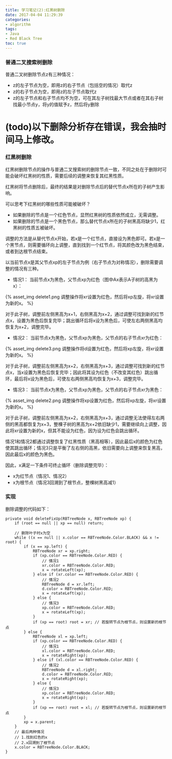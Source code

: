 ```yaml
---
title: 学习笔记(2):红黑树删除
date: 2017-04-04 11:29:39
categories: 
- algorithm
tags: 
- Java
- Red Black Tree
toc: true 
---
```


### 普通二叉搜索树删除
普通二叉树删除节点z有三种情况：

* z的左子节点为空，即用z的右子节点（包括空的情况）取代z
* z的右子节点为空，即用z的左子节点取代z
* z的左子节点和右子节点均不为空，可在其左子树找最大节点或者在其右子树找最小节点y，将y的值赋予z，然后将y删除

# (todo)以下删除分析存在错误，我会抽时间马上修改。

### 红黑树删除
红黑树删除节点的操作与普通二叉搜索树的删除节点一致，不同之处在于删除时可能会破坏红黑树的性质，需要后续的调整来恢复其红黑性质。

红黑树将节点删除后，最终的结果是对删除节点后的替代节点x所在的子树产生影响。

可以思考下红黑树的哪些性质可能被破坏？

* 如果删除的节点是一个红色节点，显然红黑树的性质依然成立，无需调整。
* 如果删除的节点是一个黑色节点，那么替代节点x所在的子树黑高将缺少1，红黑树的性质五被破坏。

调整的方法是从替代节点x开始，若x是一个红节点，直接设为黑色即可。若x是一个黑节点，则需要循环向上调整，直到找到一个红节点，将其颜色改为黑色结束，或者到达根节点结束。

以当前节点x是其父节点xp的左子节点为例（右子节点为对称情况），删除需要调整的情况有三种。

* 情况1： 当前节点x为黑色，父节点xp为红色（图中Ax表示A子树的高黑为x）：

{% asset_img delete1.png 调整操作将xr设置为红色，然后将xp左旋，将xr设置为新的x。 %}

对于此子树，调整前左侧黑高为x+1，右侧黑高为x+2，通过调整可找到新的红节点x，设置为黑色后恢复完毕；跳出循环后将x设为黑色后，可使左右两侧黑高均恢复为x+2，调整完毕。

* 情况2： 当前节点x为黑色，父节点xp为黑色，父节点的右子节点xr为红色：

{% asset_img delete3.png 调整操作将d设置为红色，然后将xp左旋，将xr设置为新的x。 %}

对于此子树，调整前左侧黑高为x+2，右侧黑高为x+3，通过调整可找到新的红节点x，当x设置为黑色后恢复完毕；因此将其设为红色（不改变其红色）跳出循环，最后将x设为黑色后，可使左右两侧黑高均恢复为x+3，调整完毕。

* 情况3： 当前节点x为黑色，父节点xp为黑色，父节点的右子节点xr为黑色：

{% asset_img delete2.png 调整操作将xp设置为红色，然后将xp左旋，将xr设置为新的x。 %}

对于此子树，调整前左侧黑高为x+2，右侧黑高为x+3，通过调整无法使得左右两侧的黑高都恢复为x+3，整棵子树的黑高为x+2依旧缺少1，需要继续向上调整，因此将xr设置为新的x，但其不能设为红色，因为设为红色会跳出循环。

情况1和情况2都通过调整恢复了红黑性质（黑高相等），因此最后x的颜色为红色使其跳出循环；情况3只是平衡了左右侧的高黑，依旧需要向上调整来恢复黑高，因此最后x的颜色为黑色。

因此，x满足一下条件可终止循环（删除调整完毕）：

* x为红节点（情况1、情况2）
* x为根节点（情况3回溯到了根节点，整棵树黑高减1）

### 实现
删除调整的代码如下：

```
private void deleteFixUp(RBTreeNode x, RBTreeNode xp) {
    if (root == null || xp == null) return;

    // 删除叶子时x为空
    while ((x == null || x.color == RBTreeNode.Color.BLACK) && x != root) {
        if (x == xp.left) {
            RBTreeNode xr = xp.right;
            if (xp.color == RBTreeNode.Color.RED) {
                // 情况1
                xr.color = RBTreeNode.Color.RED;
                x = rotateLeft(xp);
            } else if (xr.color == RBTreeNode.Color.RED) {
                // 情况2
                RBTreeNode d = xr.left;
                d.color = RBTreeNode.Color.RED;
                x = rotateLeft(xp);
            } else {
                // 情况3
                xp.color = RBTreeNode.Color.RED;
                x = rotateLeft(xp);
            }
            if (xp == root) root = xr; // 若旋转节点为根节点，则设置新的根节点
        } else {
            RBTreeNode xl = xp.left;
            if (xp.color == RBTreeNode.Color.RED) {
                // 情况1 
                xl.color = RBTreeNode.Color.RED;
                x = rotateRight(xp);
            } else if (xl.color == RBTreeNode.Color.RED) {
                // 情况2
                RBTreeNode d = xl.right;
                d.color = RBTreeNode.Color.RED;
                x = rotateRight(xp);
            } else {
                // 情况3
                xp.color = RBTreeNode.Color.RED;
                x = rotateRight(xp);
            }
            if (xp == root) root = xl; // 若旋转节点为根节点，则设置新的根节点
        }
        xp = x.parent;
    }
    // 最后两种情况
    // 1.找到红色的x
    // 2.x回溯到了根节点
    x.color = RBTreeNode.Color.BLACK;
}

```
